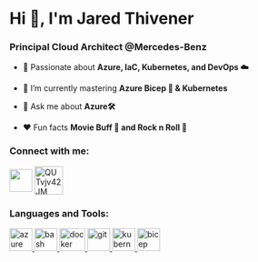 <h1 align="left">Hi 👋, I'm Jared Thivener</h1>
<h3 align="left">Principal Cloud Architect @Mercedes-Benz</h3>

- 🔭 Passionate about **Azure, IaC, Kubernetes, and DevOps ☁️**

- 🌱 I’m currently mastering **Azure Bicep 💪 & Kubernetes**

- 💬 Ask me about **Azure🛠️**

- :heart: Fun facts **Movie Buff :movie_camera: and Rock n Roll :guitar:**

<h3 align="left">Connect with me:</h3>
<p align="left">
<a href="https://www.linkedin.com/in/jared-t-81b764b2/" target="blank"><img align="center" src="https://upload.wikimedia.org/wikipedia/commons/thumb/c/ca/LinkedIn_logo_initials.png/640px-LinkedIn_logo_initials.png" height="40" width="40" /></a>
<a href="https://discordapp.com/users/951998226381295687" target="blank"><img align="center" src="https://brandlogos.net/wp-content/uploads/2018/10/discord-logo-1.png" alt="QUTvjv42JM" height="50" width="50" /></a>
</p>

<h3 align="left">Languages and Tools:</h3>
<p align="left"> <a href="https://azure.microsoft.com/en-in/" target="_blank" rel="noreferrer"> <img src="https://swimburger.net/media/fbqnp2ie/azure.svg" alt="azure" width="40" height="40"/> </a> <a href="https://azure.microsoft.com/en-us/products/devops" target="_blank" rel="noreferrer"> <img src="https://seeklogo.com/images/A/azure-pipelines-logo-346236509F-seeklogo.com.png" alt="bash" width="40" height="40"/> </a> <a href="https://www.docker.com/" target="_blank" rel="noreferrer"> <img src="https://www.docker.com/wp-content/uploads/2022/03/Moby-logo.png" alt="docker" width="45" height="40"/> </a> <a href="https://git-scm.com/" target="_blank" rel="noreferrer"> <img src="https://www.vectorlogo.zone/logos/git-scm/git-scm-icon.svg" alt="git" width="40" height="40"/> </a> <a href="https://kubernetes.io" target="_blank" rel="noreferrer"> <img src="https://www.vectorlogo.zone/logos/kubernetes/kubernetes-icon.svg" alt="kubernetes" width="40" height="40"/> </a> <a href="https://learn.microsoft.com/en-us/azure/azure-resource-manager/bicep/overview?tabs=bicep" target="_blank" rel="noreferrer"> <img src="https://techcommunity.microsoft.com/t5/image/serverpage/image-id/315802i5C150BC2DBC85D67" alt="bicep" width="40" height="40"/> </a> </p>
